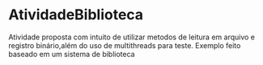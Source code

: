 # AtividadeBiblioteca

Atividade proposta com intuito de utilizar metodos de leitura em arquivo e registro binário,além do uso de multithreads para teste. Exemplo feito baseado em um sistema de biblioteca


